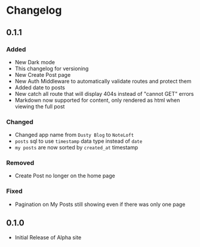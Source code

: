 # Changelog

## 0.1.1

### Added

- New Dark mode
- This changelog for versioning
- New Create Post page
- New Auth Middleware to automatically validate routes and protect them
- Added date to posts
- New catch all route that will display 404s instead of "cannot GET" errors
- Markdown now supported for content, only rendered as html when viewing the full post

### Changed

- Changed app name from `Dusty Blog` to `NoteLoft`
- `posts` sql to use `timestamp` data type instead of `date`
- `my posts` are now sorted by `created_at` timestamp

### Removed

- Create Post no longer on the home page

### Fixed

- Pagination on My Posts still showing even if there was only one page

## 0.1.0

- Initial Release of Alpha site
